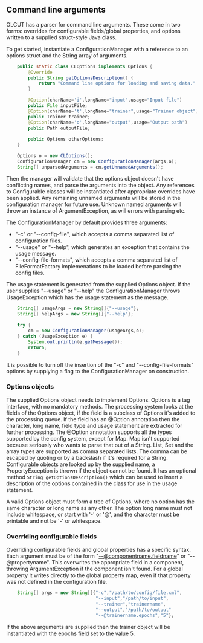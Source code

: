 ## Command line arguments

OLCUT has a parser for command line arguments. These come in
two forms: overrides for configurable fields/global properties, and options written
to a supplied struct-style Java class.

To get started, instantiate a ConfigurationManager with a reference to an options struct
and the String array of arguments.

```java
    public static class CLOptions implements Options {
        @Override
        public String getOptionsDescription() {
            return "Command line options for loading and saving data."
        }

        @Option(charName='i',longName="input",usage="Input file")
        public File inputFile;
        @Option(charName='t',longName="trainer",usage="Trainer object")
        public Trainer trainer;
        @Option(charName='o',longName="output",usage="Output path")
        public Path outputFile;
        
        public Options otherOptions;
    }
```

```java
    Options o = new CLOptions();
    ConfigurationManager cm = new ConfigurationManager(args,o);
    String[] unparsedArguments = cm.getUnnamedArguments();
```

Then the manager will validate that the options object doesn't have conflicting names, and
parse the arguments into the object. Any references to Configurable classes will be instantiated
after appropriate overrides have been applied. Any remaining unnamed arguments will
be stored in the configuration manager for future use. Unknown named arguments will throw
an instance of ArgumentException, as will errors with parsing etc.

The ConfigurationManager by default provides three arguments: 

* "-c" or "--config-file", which accepts a comma separated list of configuration files.
* "--usage" or "--help", which generates an exception that contains the usage message.
* "--config-file-formats", which accepts a comma separated list of FileFormatFactory implemenations to be loaded before parsing the config files.
     
The usage statement is generated from the supplied Options object.
If the user supplies "--usage" or "--help" the ConfigurationManager throws UsageException
which has the usage statement as the message.

```java
    String[] usageArgs = new String[]{"--usage"};
    String[] helpArgs = new String[]{"--help"};
    
    try {
        cm = new ConfigurationManager(usageArgs,o);
    } catch (UsageException e) {
        System.out.println(e.getMessage());
        return;
    }
```

It is possible to turn off the insertion of the "-c" and "--config-file-formats" options by
supplying a flag to the ConfigurationManager on construction.

### Options objects

The supplied Options object needs to implement Options. Options is a tag interface, with
no mandatory methods. The processing system looks at the fields of the Options object, if
the field is a subclass of Options it's added to the processing queue. If the field has an
@Option annotation then the character, long name, field type and usage statement are
extracted for further processing. The @Option annotation supports all the types supported
by the config system, except for Map. Map isn't supported because seriously who wants to parse
that out of a String. List, Set and the array types are supported as comma separated lists.
The comma can be escaped by quoting or by a backslash if it's required for a String.
Configurable objects are looked up by the supplied name, a PropertyException is thrown
if the object cannot be found. It has an optional method `String getOptionsDescription()`
which can be used to insert a description of the options contained in the class for use in
the usage statement.

A valid Options object must form a tree of Options, where no option has the same character
or long name as any other. The option long name must not include whitespace, or start with '-'
or '@', and the character must be printable and not be '-' or whitespace.

### Overriding configurable fields

Overriding configurable fields and global properties has a specific syntax. Each 
argument must be of the form "--@componentname.fieldname" or "--@propertyname". This
overwrites the appropriate field in a component, throwing ArgumentException if the component
isn't found. For a global property it writes directly to the global property map, even if
that property was not defined in the configuration file.

```java
    String[] args = new String[]{"-c","/path/to/config/file.xml",
                                 "--input","/path/to/input",
                                 "--trainer","trainername",
                                 "--output","/path/to/output"
                                 "--@trainername.epochs","5"};
```

If the above arguments are supplied then the trainer object will be instantiated with
the epochs field set to the value 5.
